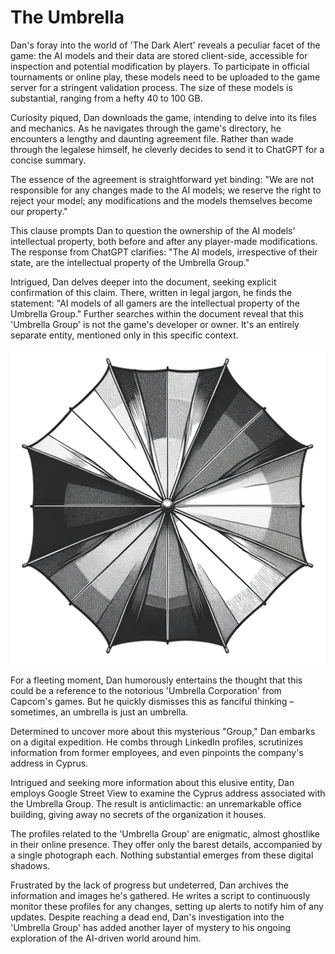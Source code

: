# The Umbrella

Dan's foray into the world of 'The Dark Alert' reveals a peculiar facet of the game: the AI models and their data are stored client-side, accessible for inspection and potential modification by players. To participate in official tournaments or online play, these models need to be uploaded to the game server for a stringent validation process. The size of these models is substantial, ranging from a hefty 40 to 100 GB.

Curiosity piqued, Dan downloads the game, intending to delve into its files and mechanics. As he navigates through the game's directory, he encounters a lengthy and daunting agreement file. Rather than wade through the legalese himself, he cleverly decides to send it to ChatGPT for a concise summary.

The essence of the agreement is straightforward yet binding: "We are not responsible for any changes made to the AI models; we reserve the right to reject your model; any modifications and the models themselves become our property."

This clause prompts Dan to question the ownership of the AI models' intellectual property, both before and after any player-made modifications. The response from ChatGPT clarifies: "The AI models, irrespective of their state, are the intellectual property of the Umbrella Group."

Intrigued, Dan delves deeper into the document, seeking explicit confirmation of this claim. There, written in legal jargon, he finds the statement: "AI models of all gamers are the intellectual property of the Umbrella Group." Further searches within the document reveal that this 'Umbrella Group' is not the game's developer or owner. It's an entirely separate entity, mentioned only in this specific context.

![The Umbrella](./images/09.umbrella.png "The Umbrella")

For a fleeting moment, Dan humorously entertains the thought that this could be a reference to the notorious 'Umbrella Corporation' from Capcom's games. But he quickly dismisses this as fanciful thinking – sometimes, an umbrella is just an umbrella.

Determined to uncover more about this mysterious "Group," Dan embarks on a digital expedition. He combs through LinkedIn profiles, scrutinizes information from former employees, and even pinpoints the company's address in Cyprus.

Intrigued and seeking more information about this elusive entity, Dan employs Google Street View to examine the Cyprus address associated with the Umbrella Group. The result is anticlimactic: an unremarkable office building, giving away no secrets of the organization it houses.

The profiles related to the 'Umbrella Group' are enigmatic, almost ghostlike in their online presence. They offer only the barest details, accompanied by a single photograph each. Nothing substantial emerges from these digital shadows.

Frustrated by the lack of progress but undeterred, Dan archives the information and images he's gathered. He writes a script to continuously monitor these profiles for any changes, setting up alerts to notify him of any updates. Despite reaching a dead end, Dan's investigation into the 'Umbrella Group' has added another layer of mystery to his ongoing exploration of the AI-driven world around him.
